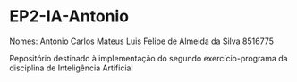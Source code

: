 # EP2-IA-Antonio
Nomes:
  Antonio Carlos Mateus
  Luis Felipe de Almeida da Silva 8516775  

Repositório destinado à implementação do segundo exercício-programa da disciplina de Inteligência Artificial 
